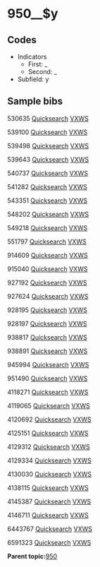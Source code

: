 # 950\_\_$y

## Codes

-   Indicators
    -   First: \_
    -   Second: \_
-   Subfield: y

## Sample bibs

530635 [Quicksearch](https://search.library.yale.edu/catalog/530635) [VXWS](http://prodorbis.library.yale.edu:7014/vxws/GetHoldingsService?bibId=530635)

539100 [Quicksearch](https://search.library.yale.edu/catalog/539100) [VXWS](http://prodorbis.library.yale.edu:7014/vxws/GetHoldingsService?bibId=539100)

539498 [Quicksearch](https://search.library.yale.edu/catalog/539498) [VXWS](http://prodorbis.library.yale.edu:7014/vxws/GetHoldingsService?bibId=539498)

539643 [Quicksearch](https://search.library.yale.edu/catalog/539643) [VXWS](http://prodorbis.library.yale.edu:7014/vxws/GetHoldingsService?bibId=539643)

540737 [Quicksearch](https://search.library.yale.edu/catalog/540737) [VXWS](http://prodorbis.library.yale.edu:7014/vxws/GetHoldingsService?bibId=540737)

541282 [Quicksearch](https://search.library.yale.edu/catalog/541282) [VXWS](http://prodorbis.library.yale.edu:7014/vxws/GetHoldingsService?bibId=541282)

543351 [Quicksearch](https://search.library.yale.edu/catalog/543351) [VXWS](http://prodorbis.library.yale.edu:7014/vxws/GetHoldingsService?bibId=543351)

548202 [Quicksearch](https://search.library.yale.edu/catalog/548202) [VXWS](http://prodorbis.library.yale.edu:7014/vxws/GetHoldingsService?bibId=548202)

549218 [Quicksearch](https://search.library.yale.edu/catalog/549218) [VXWS](http://prodorbis.library.yale.edu:7014/vxws/GetHoldingsService?bibId=549218)

551797 [Quicksearch](https://search.library.yale.edu/catalog/551797) [VXWS](http://prodorbis.library.yale.edu:7014/vxws/GetHoldingsService?bibId=551797)

914609 [Quicksearch](https://search.library.yale.edu/catalog/914609) [VXWS](http://prodorbis.library.yale.edu:7014/vxws/GetHoldingsService?bibId=914609)

915040 [Quicksearch](https://search.library.yale.edu/catalog/915040) [VXWS](http://prodorbis.library.yale.edu:7014/vxws/GetHoldingsService?bibId=915040)

927192 [Quicksearch](https://search.library.yale.edu/catalog/927192) [VXWS](http://prodorbis.library.yale.edu:7014/vxws/GetHoldingsService?bibId=927192)

927624 [Quicksearch](https://search.library.yale.edu/catalog/927624) [VXWS](http://prodorbis.library.yale.edu:7014/vxws/GetHoldingsService?bibId=927624)

928195 [Quicksearch](https://search.library.yale.edu/catalog/928195) [VXWS](http://prodorbis.library.yale.edu:7014/vxws/GetHoldingsService?bibId=928195)

928197 [Quicksearch](https://search.library.yale.edu/catalog/928197) [VXWS](http://prodorbis.library.yale.edu:7014/vxws/GetHoldingsService?bibId=928197)

938817 [Quicksearch](https://search.library.yale.edu/catalog/938817) [VXWS](http://prodorbis.library.yale.edu:7014/vxws/GetHoldingsService?bibId=938817)

938891 [Quicksearch](https://search.library.yale.edu/catalog/938891) [VXWS](http://prodorbis.library.yale.edu:7014/vxws/GetHoldingsService?bibId=938891)

945994 [Quicksearch](https://search.library.yale.edu/catalog/945994) [VXWS](http://prodorbis.library.yale.edu:7014/vxws/GetHoldingsService?bibId=945994)

951490 [Quicksearch](https://search.library.yale.edu/catalog/951490) [VXWS](http://prodorbis.library.yale.edu:7014/vxws/GetHoldingsService?bibId=951490)

4118271 [Quicksearch](https://search.library.yale.edu/catalog/4118271) [VXWS](http://prodorbis.library.yale.edu:7014/vxws/GetHoldingsService?bibId=4118271)

4119065 [Quicksearch](https://search.library.yale.edu/catalog/4119065) [VXWS](http://prodorbis.library.yale.edu:7014/vxws/GetHoldingsService?bibId=4119065)

4120692 [Quicksearch](https://search.library.yale.edu/catalog/4120692) [VXWS](http://prodorbis.library.yale.edu:7014/vxws/GetHoldingsService?bibId=4120692)

4125151 [Quicksearch](https://search.library.yale.edu/catalog/4125151) [VXWS](http://prodorbis.library.yale.edu:7014/vxws/GetHoldingsService?bibId=4125151)

4129312 [Quicksearch](https://search.library.yale.edu/catalog/4129312) [VXWS](http://prodorbis.library.yale.edu:7014/vxws/GetHoldingsService?bibId=4129312)

4129334 [Quicksearch](https://search.library.yale.edu/catalog/4129334) [VXWS](http://prodorbis.library.yale.edu:7014/vxws/GetHoldingsService?bibId=4129334)

4130030 [Quicksearch](https://search.library.yale.edu/catalog/4130030) [VXWS](http://prodorbis.library.yale.edu:7014/vxws/GetHoldingsService?bibId=4130030)

4138115 [Quicksearch](https://search.library.yale.edu/catalog/4138115) [VXWS](http://prodorbis.library.yale.edu:7014/vxws/GetHoldingsService?bibId=4138115)

4145387 [Quicksearch](https://search.library.yale.edu/catalog/4145387) [VXWS](http://prodorbis.library.yale.edu:7014/vxws/GetHoldingsService?bibId=4145387)

4146711 [Quicksearch](https://search.library.yale.edu/catalog/4146711) [VXWS](http://prodorbis.library.yale.edu:7014/vxws/GetHoldingsService?bibId=4146711)

6443767 [Quicksearch](https://search.library.yale.edu/catalog/6443767) [VXWS](http://prodorbis.library.yale.edu:7014/vxws/GetHoldingsService?bibId=6443767)

6591323 [Quicksearch](https://search.library.yale.edu/catalog/6591323) [VXWS](http://prodorbis.library.yale.edu:7014/vxws/GetHoldingsService?bibId=6591323)

**Parent topic:**[950](../../tags/950/950.md)

